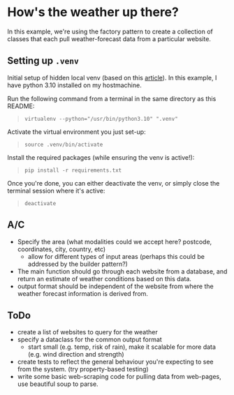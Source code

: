 # How's the weather up there?

In this example, we're using the factory pattern to create a collection of
classes that each pull weather-forecast data from a particular website.

## Setting up `.venv`
Initial setup of hidden local venv (based on this [article](https://stackoverflow.com/questions/1534210/use-different-python-version-with-virtualenv)).
In this example, I have python 3.10 installed on my hostmachine.

Run the following command from a terminal in the same directory as this README:
> `virtualenv --python="/usr/bin/python3.10" ".venv"`

Activate the virtual environment you just set-up:
> `source .venv/bin/activate`

Install the required packages (while ensuring the venv is active!):
> `pip install -r requirements.txt`

Once you're done, you can either deactivate the venv, or simply close the
terminal session where it's active:
> `deactivate`


## A/C
- Specify the area (what modalities could we accept here? postcode, coordinates, city, country, etc)
    - allow for different types of input areas (perhaps this could be addressed by the builder pattern?)
- The main function should go through each website from a database, and return
an estimate of weather conditions based on this data.
- output format should be independent of the website from where the weather forecast information is derived from.

## ToDo
- create a list of websites to query for the weather
- specify a dataclass for the common output format
    - start small (e.g. temp, risk of rain), make it scalable for more data (e.g. wind direction and strength)
- create tests to reflect the general behaviour you're expecting to see from the system. 
(try property-based testing) 
- write some basic web-scraping code for pulling data from web-pages, use beautiful soup to parse.
